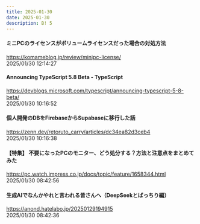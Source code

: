 ```yaml
---
title: 2025-01-30
date: 2025-01-30
description: B! 5
---
```


#### ミニPCのライセンスがボリュームライセンスだった場合の対処方法
https://komameblog.jp/review/minipc-license/<br>
2025/01/30 12:14:27<br>


#### Announcing TypeScript 5.8 Beta - TypeScript
https://devblogs.microsoft.com/typescript/announcing-typescript-5-8-beta/<br>
2025/01/30 10:16:52<br>


#### 個人開発のDBをFirebaseからSupabaseに移行した話
https://zenn.dev/retoruto_carry/articles/dc34ea82d3ceb4<br>
2025/01/30 10:16:38<br>


#### 【特集】 不要になったPCのモニター、どう処分する？方法と注意点をまとめてみた
https://pc.watch.impress.co.jp/docs/topic/feature/1658344.html<br>
2025/01/30 08:42:56<br>


#### 生成AIでなんかやれと言われる皆さんへ（DeepSeekとばっちり編）
https://anond.hatelabo.jp/20250129194915<br>
2025/01/30 08:42:36<br>


